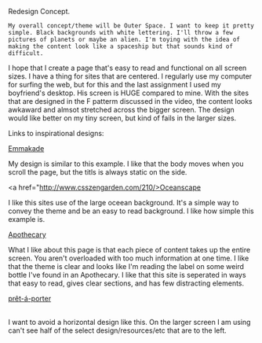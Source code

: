Redesign Concept.

	My overall concept/theme will be Outer Space. I want to keep it pretty simple. Black backgrounds with white lettering. I'll throw a few pictures of planets or maybe an alien. I'm toying with the idea of making the content look like a spaceship but that sounds kind of difficult.  
	
I hope that I create a page that's easy to read and functional on all screen sizes. I have a thing for sites that are centered. I regularly use my computer for surfing the web, but for this and the last assignment I used my boyfriend's desktop. His screen is HUGE compared to mine. With the sites that are designed in the F patterm discussed in the video, the content looks awkaward and almsot stretched across the bigger screen. The design would like better on my tiny screen, but kind of fails in the larger sizes. 


Links to inspirational designs:

<a href="http://www.csszengarden.com/073/">Emmakade</a>

My design is similar to this example. I like that the body moves when you scroll the page, but the titls is always static on the side. 
 

<a href="http://www.csszengarden.com/210/>Oceanscape</a>

 I like this sites use of the large oceean background. It's a simple way to convey the theme and be an easy to read background. I like how simple this example is.


<a href="http://www.csszengarden.com/218">Apothecary</a>

What I like about this page is that each piece of content takes up the entire screen. You aren't overloaded with too much information at one time. I like that the theme is clear and looks like I'm reading the label on some weird bottle I've found in an Apothecary. I like that this site is seperated in ways that easy to read, gives clear sections, and has few distracting elements.


<a href="http://www.csszengarden.com/037/">prêt-á-porter</a><br><br>

I want to avoid a horizontal design like this. On the larger screen I am using can't see half of the select design/resources/etc that are to the left.
